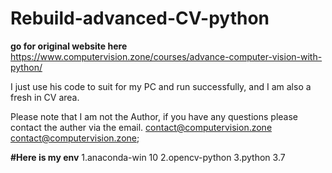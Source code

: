 # Rebuild-advanced-CV-python
**go for original website here**
https://www.computervision.zone/courses/advance-computer-vision-with-python/

I just use his code to suit for my PC and run successfully, and I am also a fresh in CV area.

Please note that I am not the Author, if you have any questions please contact the auther via the email.
contact@computervision.zone <contact@computervision.zone>;

**#Here is my env**
1.anaconda-win 10
2.opencv-python
3.python 3.7

